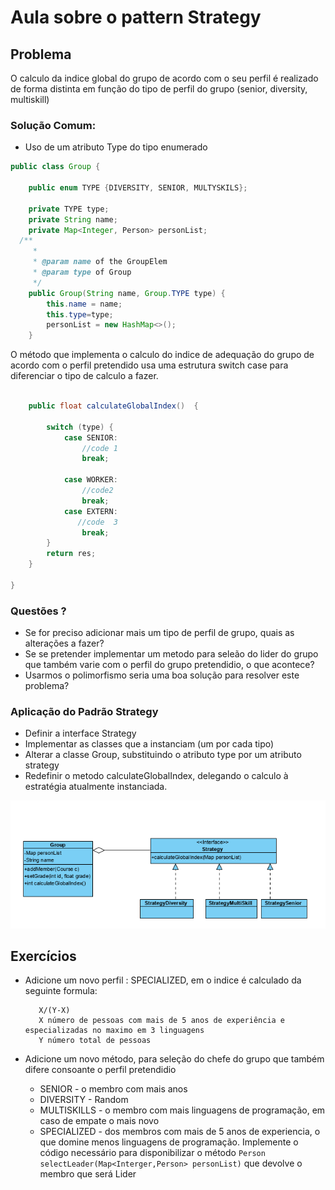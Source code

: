 # Aula sobre o pattern Strategy

## Problema
O calculo da indice global do grupo de acordo com o seu perfil é realizado de forma distinta em função do tipo de perfil do grupo (senior, diversity, multiskill)

### Solução Comum:
- Uso de um atributo Type do tipo enumerado
```java
public class Group {

    public enum TYPE {DIVERSITY, SENIOR, MULTYSKILS};

    private TYPE type;
    private String name;
    private Map<Integer, Person> personList;
  /**
     *
     * @param name of the GroupElem
     * @param type of Group
     */
    public Group(String name, Group.TYPE type) {
        this.name = name;
        this.type=type;
        personList = new HashMap<>();
    }

```
O método que implementa o calculo do indice de adequação do grupo de acordo com o perfil pretendido usa uma estrutura switch case para diferenciar o tipo de calculo a fazer.
```java

    public float calculateGlobalIndex()  {
        
        switch (type) {
            case SENIOR:
                //code 1             
                break;

            case WORKER:
                //code2
                break;
            case EXTERN:
               //code  3
                break;
        }
        return res;
    }

}
```
### Questões ?
- Se for preciso adicionar mais um tipo de perfil de grupo, quais as alterações a fazer?
- Se se pretender implementar um metodo para seleão do lider do grupo que também varie com o perfil do grupo pretendidio, o que acontece?
- Usarmos o polimorfismo seria uma boa solução para resolver este problema?

### Aplicação do Padrão Strategy
- Definir a interface Strategy
- Implementar as classes que a instanciam (um por cada tipo)
- Alterar a classe Group, substituindo o atributo type por um atributo strategy
- Redefinir o metodo calculateGlobalIndex, delegando o calculo à estratégia atualmente instanciada.

![strategy](images/patternStrategy.PNG)

## Exercícios
 - Adicione um novo perfil  : SPECIALIZED, em o indice é calculado da seguinte formula:  
      ````
         X/(Y-X) 
         X número de pessoas com mais de 5 anos de experiência e especializadas no maximo em 3 linguagens
         Y número total de pessoas
      ````
    
 - Adicione um novo método, para seleção do chefe do grupo que também difere consoante o perfil pretendidio 
    - SENIOR - o membro com mais anos 
    - DIVERSITY - Random
    - MULTISKILLS - o membro com mais linguagens de programação, em caso de empate o mais novo
    - SPECIALIZED - dos membros com mais de 5 anos de experiencia, o que domine menos linguagens de programação.
    Implemente o código necessário para disponibilizar o método
    ``` Person selectLeader(Map<Interger,Person> personList) ``` que devolve o membro que será Lider


